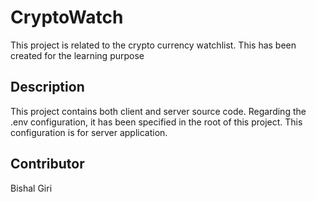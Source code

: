 # CryptoWatch
This project is related to the crypto currency watchlist. This has been created for the learning purpose

## Description

This project contains both client and server source code. Regarding the .env configuration, it has been specified in the root
of this project. This configuration is for server application.
## Contributor

Bishal Giri
